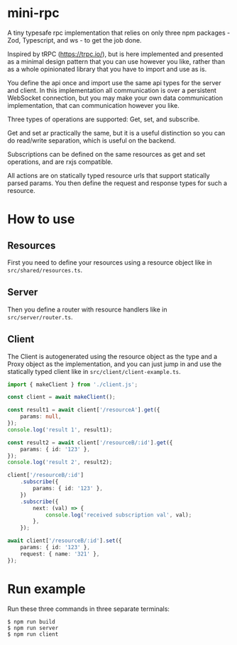 # mini-rpc

A tiny typesafe rpc implementation that relies on only three npm packages - Zod, Typescript, and ws - to get the job done.

Inspired by tRPC (https://trpc.io/), but is here implemented and presented as a minimal design pattern that you can use however you like, rather than as a whole opinionated library that you have to import and use as is.

You define the api once and import use the same api types for the server and client. In this implementation all communication is over a persistent WebSocket connection, but you may make your own data communication implementation, that can communication however you like.

Three types of operations are supported: Get, set, and subscribe.

Get and set ar practically the same, but it is a useful distinction so you can do read/write separation, which is useful on the backend.

Subscriptions can be defined on the same resources as get and set operations, and are rxjs compatible.

All actions are on statically typed resource urls that support statically parsed params. You then define the request and response types for such a resource.

# How to use

## Resources
First you need to define your resources using a resource object like in `src/shared/resources.ts`.

## Server
Then you define a router with resource handlers like in `src/server/router.ts`.

## Client
The Client is autogenerated using the resource object as the type and a Proxy object as the implementation, and you can just jump in and use the statically typed client like in `src/client/client-example.ts`.

```ts
import { makeClient } from './client.js';

const client = await makeClient();

const result1 = await client['/resourceA'].get({
	params: null,
});
console.log('result 1', result1);

const result2 = await client['/resourceB/:id'].get({
	params: { id: '123' },
});
console.log('result 2', result2);

client['/resourceB/:id']
	.subscribe({
		params: { id: '123' },
	})
	.subscribe({
		next: (val) => {
			console.log('received subscription val', val);
		},
	});

await client['/resourceB/:id'].set({
	params: { id: '123' },
	request: { name: '321' },
});

```

# Run example

Run these three commands in three separate terminals:
```
$ npm run build
$ npm run server
$ npm run client
```
